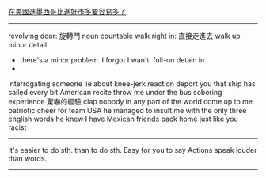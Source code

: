 [在美國進墨西哥比進好市多要容易多了](https://www.youtube.com/watch?v=-LT4fESbxvk&ab_channel=VoiceTube%E7%9C%8B%E5%BD%B1%E7%89%87%E5%AD%B8%E8%8B%B1%E8%AA%9E)

---------

revolving door: 旋轉門 noun countable
walk right in: 直接走進去
walk up
minor detail
 - there's a minor problem. I forgot I wan't.
full-on
detain in
 -   
interrogating someone
lie about
knee-jerk reaction
deport you
that ship has sailed
every bit American
recite
throw me under the bus
sobering experience
	驚嚇的經驗
clap
nobody in any part of the world
come up to me
patriotic
cheer for team USA
he managed to insult me with the only three english words he knew
I have Mexican friends back home just like you
racist

-----------

It's easier to do sth. than to do sth.
Easy for you to say
Actions speak louder than words.


-------


